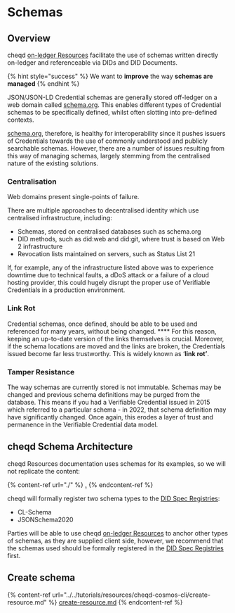 # Schemas

## Overview

cheqd [on-ledger Resources](./) facilitate the use of schemas written directly on-ledger and referenceable via DIDs and DID Documents. &#x20;

{% hint style="success" %}
We want to **improve** the way **schemas are managed**&#x20;
{% endhint %}

JSON/JSON-LD Credential schemas are generally stored off-ledger on a web domain called [schema.org](https://schema.org). This enables different types of Credential schemas to be specifically defined, whilst often slotting into pre-defined contexts.&#x20;

[schema.org](https://schema.org), therefore, is healthy for interoperability since it pushes issuers of Credentials towards the use of commonly understood and publicly searchable schemas. However, there are a number of issues resulting from this way of managing schemas, largely stemming from the centralised nature of the existing solutions.

### Centralisation

Web domains present single-points of failure.&#x20;

There are multiple approaches to decentralised identity which use centralised infrastructure, including:&#x20;

* Schemas, stored on centralised databases such as schema.org&#x20;
* DID methods, such as did:web and did:git, where trust is based on Web 2 infrastructure&#x20;
* Revocation lists maintained on servers, such as Status List 21&#x20;

If, for example, any of the infrastructure listed above was to experience downtime due to technical faults, a dDoS attack or a failure of a cloud hosting provider, this could hugely disrupt the proper use of Verifiable Credentials in a production environment.

### **Link Rot**

Credential schemas, once defined, should be able to be used and referenced for many years, without being changed. **** For this reason, keeping an up-to-date version of the links themselves is crucial. Moreover, if the schema locations are moved and the links are broken, the Credentials issued become far less trustworthy. This is widely known as ‘**link rot’**.

### **Tamper Resistance**

The way schemas are currently stored is not immutable. Schemas may be changed and previous schema definitions may be purged from the database. This means if you had a Verifiable Credential issued in 2015 which referred to a particular schema - in 2022, that schema definition may have significantly changed. Once again, this erodes a layer of trust and permanence in the Verifiable Credential data model.

## **cheqd Schema Architecture**

cheqd Resources documentation uses schemas for its examples, so we will not replicate the content:

{% content-ref url="./" %}
[.](./)
{% endcontent-ref %}

cheqd will formally register two schema types to the [DID Spec Registries](https://www.w3.org/TR/did-spec-registries/):

* CL-Schema
* JSONSchema2020

Parties will be able to use cheqd [on-ledger Resources](./) to anchor other types of schemas, as they are supplied client side, however, we recommend that the schemas used should be formally registered in the [DID Spec Registries](https://www.w3.org/TR/did-spec-registries/) first.&#x20;

## Create schema

{% content-ref url="../../tutorials/resources/cheqd-cosmos-cli/create-resource.md" %}
[create-resource.md](../../tutorials/resources/cheqd-cosmos-cli/create-resource.md)
{% endcontent-ref %}
